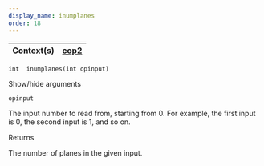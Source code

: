 ```yaml
---
display_name: inumplanes
order: 18
---
```

| Context(s) | [cop2](../contexts/cop2.html) |
| --- | --- |

`int  inumplanes(int opinput)`

Show/hide arguments

`opinput`

The input number to read from, starting from 0. For example, the first input is 0, the second input is 1, and so on.

Returns

The number of planes in the given input.
